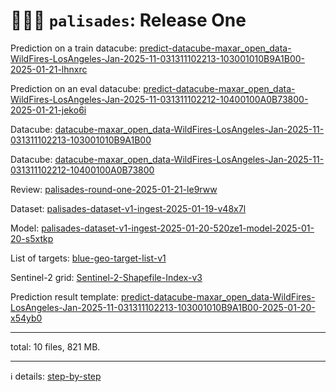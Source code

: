 # 🧑🏽‍🚒 `palisades`: Release One

Prediction on a train datacube: [predict-datacube-maxar_open_data-WildFires-LosAngeles-Jan-2025-11-031311102213-103001010B9A1B00-2025-01-21-lhnxrc](https://kamangir-public.s3.ca-central-1.amazonaws.com/predict-datacube-maxar_open_data-WildFires-LosAngeles-Jan-2025-11-031311102213-103001010B9A1B00-2025-01-21-lhnxrc.tar.gz)

Prediction on an eval datacube: [predict-datacube-maxar_open_data-WildFires-LosAngeles-Jan-2025-11-031311102212-10400100A0B73800-2025-01-21-jeko6i](https://kamangir-public.s3.ca-central-1.amazonaws.com/predict-datacube-maxar_open_data-WildFires-LosAngeles-Jan-2025-11-031311102212-10400100A0B73800-2025-01-21-jeko6i.tar.gz)

Datacube: [datacube-maxar_open_data-WildFires-LosAngeles-Jan-2025-11-031311102213-103001010B9A1B00](https://kamangir-public.s3.ca-central-1.amazonaws.com/datacube-maxar_open_data-WildFires-LosAngeles-Jan-2025-11-031311102213-103001010B9A1B00.tar.gz)

Datacube: [datacube-maxar_open_data-WildFires-LosAngeles-Jan-2025-11-031311102212-10400100A0B73800](https://kamangir-public.s3.ca-central-1.amazonaws.com/datacube-maxar_open_data-WildFires-LosAngeles-Jan-2025-11-031311102212-10400100A0B73800.tar.gz)

Review: [palisades-round-one-2025-01-21-le9rww](https://kamangir-public.s3.ca-central-1.amazonaws.com/palisades-round-one-2025-01-21-le9rww.tar.gz)

Dataset: [palisades-dataset-v1-ingest-2025-01-19-v48x7l](https://kamangir-public.s3.ca-central-1.amazonaws.com/palisades-dataset-v1-ingest-2025-01-19-v48x7l.tar.gz)

Model: [palisades-dataset-v1-ingest-2025-01-20-520ze1-model-2025-01-20-s5xtkp](https://kamangir-public.s3.ca-central-1.amazonaws.com/palisades-dataset-v1-ingest-2025-01-20-520ze1-model-2025-01-20-s5xtkp.tar.gz)

List of targets: [blue-geo-target-list-v1](https://kamangir-public.s3.ca-central-1.amazonaws.com/blue-geo-target-list-v1.tar.gz)

Sentinel-2 grid: [Sentinel-2-Shapefile-Index-v3](https://kamangir-public.s3.ca-central-1.amazonaws.com/Sentinel-2-Shapefile-Index-v3.tar.gz)

Prediction result template: [predict-datacube-maxar_open_data-WildFires-LosAngeles-Jan-2025-11-031311102213-103001010B9A1B00-2025-01-20-x54yb0](https://kamangir-public.s3.ca-central-1.amazonaws.com/predict-datacube-maxar_open_data-WildFires-LosAngeles-Jan-2025-11-031311102213-103001010B9A1B00-2025-01-20-x54yb0.tar.gz)

---

total: 10 files, 821 MB.

---

ℹ️ details: [step-by-step](./step-by-step.md)

